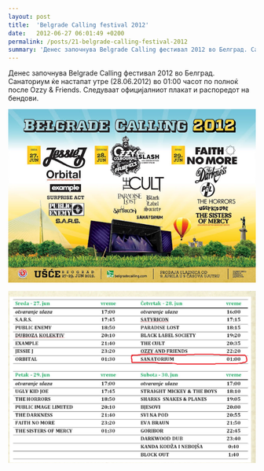 ```yaml
---
layout: post
title:  'Belgrade Calling festival 2012'
date:   2012-06-27 06:01:49 +0200
permalink: /posts/21-belgrade-calling-festival-2012
summary: 'Денес започнува Belgrade Calling фестивал 2012 во Белград. Санаториум ќе настапат утре (28.06.2012) во 01:00 часот по полноќ после Ozzy &amp;amp; Frien...'
---
```


<p>Денес започнува Belgrade Calling фестивал 2012 во Белград. Санаториум ќе настапат утре (28.06.2012) во 01:00 часот по полноќ после Ozzy &amp; Friends. Следуваат официјалниот плакат и распоредот на бендови.&#160;</p><p><img src="/uploads/attachment/Belgrade_Calling.jpg" title="Belgrade Calling Festival" alt="Belgrade Calling Festival" /></p><p><img src="/uploads/attachment/Belgrade_Calling_Line_Up.png" title="Belgrade Calling Line Up" alt="Belgrade Calling Line Up" /></p>
